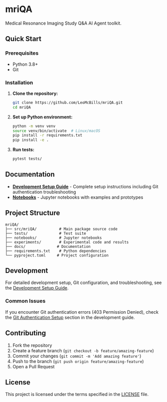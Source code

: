 # mriQA

Medical Resonance Imaging Study Q&A AI Agent toolkit.

## Quick Start

### Prerequisites
- Python 3.8+
- Git

### Installation

1. **Clone the repository:**
   ```bash
   git clone https://github.com/LeoMcBills/mriQA.git
   cd mriQA
   ```

2. **Set up Python environment:**
   ```bash
   python -m venv venv
   source venv/bin/activate  # Linux/macOS
   pip install -r requirements.txt
   pip install -e .
   ```

3. **Run tests:**
   ```bash
   pytest tests/
   ```

## Documentation

- **[Development Setup Guide](docs/development-setup.md)** - Complete setup instructions including Git authentication troubleshooting
- **[Notebooks](notebooks/)** - Jupyter notebooks with examples and prototypes

## Project Structure

```
mriQA/
├── src/mriQA/          # Main package source code
├── tests/              # Test suite
├── notebooks/          # Jupyter notebooks
├── experiments/        # Experimental code and results
├── docs/              # Documentation
├── requirements.txt    # Python dependencies
└── pyproject.toml     # Project configuration
```

## Development

For detailed development setup, Git configuration, and troubleshooting, see the [Development Setup Guide](docs/development-setup.md).

### Common Issues

If you encounter Git authentication errors (403 Permission Denied), check the [Git Authentication Setup](docs/development-setup.md#git-authentication-setup) section in the development guide.

## Contributing

1. Fork the repository
2. Create a feature branch (`git checkout -b feature/amazing-feature`)
3. Commit your changes (`git commit -m 'Add amazing feature'`)
4. Push to the branch (`git push origin feature/amazing-feature`)
5. Open a Pull Request

## License

This project is licensed under the terms specified in the [LICENSE](LICENSE) file.
